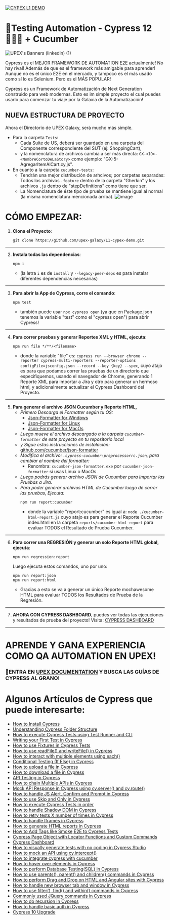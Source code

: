 [![CYPEX L1 DEMO](https://img.shields.io/endpoint?url=https://cloud.cypress.io/badge/simple/2pw67q&style=for-the-badge&logo=cypress)](https://cloud.cypress.io/projects/2pw67q/runs)

# 🧪Testing Automation - Cypress 12👨🏻‍🚀 + Cucumber
![UPEX's Banners (linkedin) (1)](https://user-images.githubusercontent.com/91127281/189470339-acea5782-16f1-4f06-9ce0-df54fd3ead9d.png)

Cypress es el MEJOR FRAMEWORK DE AUTOMATION E2E actualmente! No hay rival! Además de que es el framework más amigable para aprender!
Aunque no es el único E2E en el mercado, y tampoco es el más usado como sí lo es Selenium. Pero es el MÁS POPULAR!

Cypress es un Framework de Automatización de Next Generation construido para web modernas. Esto es im simple proyecto el cual puedes usarlo para comenzar tu viaje por la Galaxia de la Automatización!

## NUEVA ESTRUCTURA DE PROYECTO
Ahora el Directorio de UPEX Galaxy, será mucho más simple. 
- Para la carpeta `Tests`:
    - Cada Suite de US, deberá ser guardado en una carpeta del Componente correspondiente del SUT (ej: ShoppingCart), 
    - y la nomenclatura de archivos cambia a ser más directa: `GX-<ID>-<NombreCortoDeLaStory>` como ejemplo: "GX-5-AgregarItemAlCart.cy.js". 
- En cuanto a la carpeta `cucumber-tests`:
    - Tendrán una mejor distribución de arhcivos; por carpetas separadas: Todos los archivos `.feature` dentro de la carpeta "Gherkin" y los archivos `.js` dentro de "stepDefinitions" como tiene que ser. 
    - La Nomenclatura de éste tipo de prueba se mantiene igual al normal (la misma nomenclatura mencionada arriba).
![image](https://user-images.githubusercontent.com/91127281/209617125-ec3b7ed9-0495-4860-adba-547ed2d3a243.png)


# CÓMO EMPEZAR:

1. **Clona el Proyecto**: 
    ```
    git clone https://github.com/upex-galaxy/L1-cypex-demo.git
    ````
___
2. **Instala todas las dependencias**: 
    ```
    npm i
    ``` 
    * (la letra `i` es de `install` y `--legacy-peer-deps` es para instalar diferentes dependencias necesarias)
___
3. **Para abrir la App de Cypress, corre el comando**: 
    ```
    npm test
    ``` 
    * también puede usar `npx cypress open` (ya que en Package.json tenemos la variable "test" como el "cypress open") para abrir Cypress!
___
4. **Para correr pruebas y generar Reportes XML y HTML, ejecuta**: 
    ```
    npm run file */**/<filename>
    ```
    * donde la variable "file" es:
     `cypress run --browser chrome --reporter cypress-multi-reporters --reporter-options configFile=jsconfig.json --record --key {key} --spec`, 
     cuyo atajo es para que podamos correr las pruebas de un directorio que especifiquemos, usando el navegador de Chrome, generando 1 Reporte XML para importar a Jira y otro para generar un hermoso html, y adicionalmente actualizar el Cypress Dashboard del Proyecto.
___
5. **Para generar el archivo JSON Cucumber y Reporte HTML,**
    - *Primero Descarga el Formatter según tu OS:*
        - [Json-Formatter for Windows](https://github.com/cucumber/json-formatter/releases/download/v19.0.0/cucumber-json-formatter-windows-amd64)
        - [Json-Formatter for Linux](https://github.com/cucumber/json-formatter/releases/download/v19.0.0/cucumber-json-formatter-linux-amd64)
        - [Json-Formatter for MacOs](https://github.com/cucumber/json-formatter/releases/download/v19.0.0/cucumber-json-formatter-darwin-amd64)
    - *Luego mueve el archivo descargado a la carpeta `cucumber-formatter` de este proyecto en tu repositorio local*
    - *y Sigue estas instrucciones de instalación:* [github.com/cucumber/json-formatter](https://github.com/cucumber/json-formatter)
    - *Modifica el archivo: `.cypress-cucumber-preprocessorrc.json`, para cambiar el nombre del formatter:*
        - Renombra: `cucumber-json-formatter.exe` por `cucumber-json-formatter` si usas Linux o MacOs.
    - *Luego podrás generar archivo JSON de Cucumber para Importar las Pruebas a Jira.*
    - *Para poder generar archivos HTML de Cucumber luego de correr las pruebas, Ejecuta:*
        ```
        npm run report:cucumber
        ```
        * donde la variable "report:cucumber" es igual a:
        `node ./cucumber-html-report.js` cuyo atajo es para generar el Reporte Cucumber index.html en la carpeta `reports/cucumber-html-report` para evaluar TODOS el Resultado de Prueba Cucumber.
___
6. **Para correr una REGRESIÓN y generar un solo Reporte HTML global, ejecuta**: 
    ```
    npm run regression:report
    ```
    Luego ejecuta estos comandos, uno por uno:
    ````
    npm run report:json
    npm run report:html
    ````
    * Gracias a esto se va a generar un único Reporte mochawesome HTML para evaluar TODOS los Resultados de Prueba de la Regresión.
___
7. **AHORA CON CYPRESS DASHBOARD**, puedes ver todas las ejecuciones y resultados de prueba del proyecto!
Visita: [CYPRESS DASHBOARD](https://dashboard.cypress.io/projects/2pw67q/analytics/runs-over-time)
___
# APRENDE Y GANA EXPERIENCIA COMO QA AUTOMATION EN UPEX! 
### 🚩ENTRA EN [UPEX DOCUMENTATION](https://linktree.com/upexjira) Y BUSCA LAS GUÍAS DE CYPRESS AL GRANO!

# Algunos Artículos de Cypress que puede interesarte:
- [How to Install Cypress](https://testersdock.com/how-to-install-cypress/)
- [Understanding Cypress Folder Structure](https://testersdock.com/cypress-folder-structure/)
- [How to execute Cypress Tests using Test Runner and CLI](https://testersdock.com/cypress-test-runner-cli/)
- [Writing your First Test in Cypress](https://testersdock.com/first-cypress-test/)
- [How to use Fixtures in Cypress Tests](https://testersdock.com/cypress-fixtures/)
- [How to use readFile() and writeFile() in Cypress](https://testersdock.com/cypress-writefile-readfile/)
- [How to interact with multiple elements using each()](https://testersdock.com/cypress-each/)
- [Conditional Testing (If Else) in Cypress](https://testersdock.com/cypress-conditional-if-else-testing/)
- [How to upload a file in Cypress](https://testersdock.com/cypress-file-upload/)
- [How to download a file in Cypress](https://testersdock.com/cypress-file-download/)
- [API Testing in Cypress](https://testersdock.com/cypress-api-testing/)
- [How to chain Multiple APIs in Cypress](https://testersdock.com/cypress-chain-multiple-api/)
- [Mock API Response in Cypress using cy.server() and cy.route()](https://testersdock.com/cypress-mock-api/)
- [How to handle JS Alert, Confirm and Prompt in Cypress](https://testersdock.com/cypress-javascript-alert-confirm-prompt/)
- [How to use Skip and Only in Cypress](https://testersdock.com/skip-only-cypress/)
- [How to execute Cypress Tests in order](https://testersdock.com/cypress-execute-tests-in-order/)
- [How to handle Shadow DOM in Cypress](https://testersdock.com/cypress-shadow-dom/)
- [How to retry tests X number of times in Cypress](https://testersdock.com/test-retries-in-cypress/)
- [How to handle Iframes in Cypress](https://testersdock.com/iframes-cypress/)
- [How to generate HTML reports in Cypress](https://testersdock.com/html-reports-cypress/)
- [How to Add Tags like Smoke,E2E to Cypress Tests](https://testersdock.com/cypress-test-tags/)
- [Cypress Page Object with Locator Functions and Custom Commands](https://testersdock.com/cypress-page-object-with-locator-function-and-custom-command/)
- [Cypress Dashboard](https://testersdock.com/cypress-dashboard/)
- [How to visually generate tests with no coding in Cypress Studio](https://testersdock.com/cypress-studio/)
- [How to mock an API using cy.intercept()](https://testersdock.com/cypress-mock-api-intercept/)
- [How to integrate cypress with cucumber](https://testersdock.com/cypress-cucumber-bdd/)
- [How to hover over elements in Cypress](https://testersdock.com/cypress-hover/)
- [How to perform Database Testing(SQL) in Cypress](https://testersdock.com/cypress-database-testing/)
- [How to use parents(), parent() and children() commands in Cypress](https://testersdock.com/cypress-parents-parent-children/)
- [How to perform Drag and Drop on HTML and Angular sites with Cypress](https://testersdock.com/cypress-drag-and-drop-html-angular/)
- [How to handle new browser tab and window in Cypress](https://testersdock.com/cypress-new-window/)
- [How to use filter(), find() and within() commands in Cypress](https://testersdock.com/cypress-filter-find-within/)
- [Commonly used JQuery commands in Cypress](https://testersdock.com/cypress-jquery/)
- [How to do recursion in Cypress](https://testersdock.com/cypress-recursion/)
- [How to handle basic auth in Cypress](https://testersdock.com/cypress-basic-auth/)
- [Cypress 10 Upgrade](https://testersdock.com/cypress-10-upgrade/)
